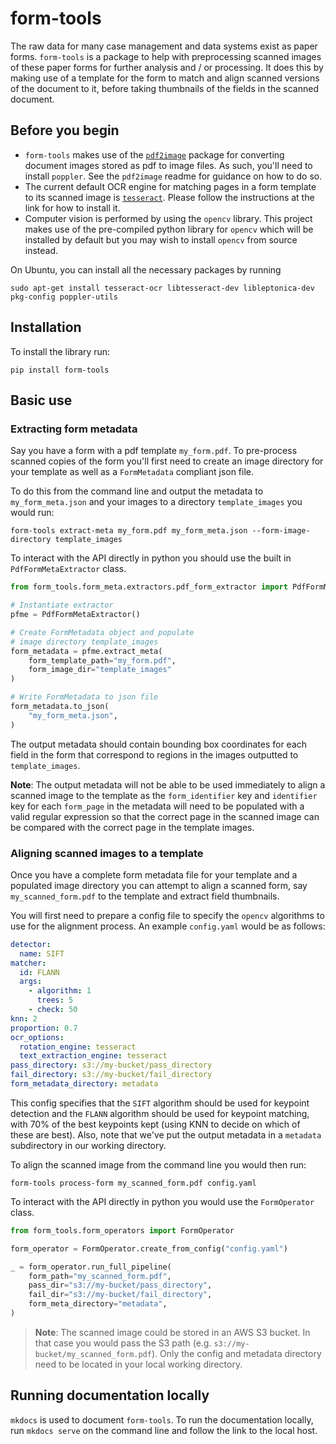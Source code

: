 # form-tools

The raw data for many case management and data systems exist as paper forms. `form-tools` is a package to help with preprocessing scanned images of these paper forms for further analysis and / or processing. It does this by making use of a template for the form to match and align scanned versions of the document to it, before taking thumbnails of the fields in the scanned document.

## Before you begin

* `form-tools` makes use of the [`pdf2image`](https://github.com/Belval/pdf2image) package for converting document images stored as pdf to image files. As such, you'll need to install `poppler`. See the `pdf2image` readme for guidance on how to do so.
* The current default OCR engine for matching pages in a form template to its scanned image is [`tesseract`](https://github.com/tesseract-ocr/tesseract). Please follow the instructions at the link for how to install it.
* Computer vision is performed by using the `opencv` library. This project makes use of the pre-compiled python library for `opencv` which will be installed by default but you may wish to install `opencv` from source instead.

On Ubuntu, you can install all the necessary packages by running

```
sudo apt-get install tesseract-ocr libtesseract-dev libleptonica-dev pkg-config poppler-utils
```

## Installation

To install the library run:

```
pip install form-tools
```

## Basic use

### Extracting form metadata

Say you have a form with a pdf template `my_form.pdf`. To pre-process scanned copies of the form you'll first need to create an image directory for your template as well as a `FormMetadata` compliant json file.

To do this from the command line and output the metadata to `my_form_meta.json` and your images to a directory `template_images` you would run:

```
form-tools extract-meta my_form.pdf my_form_meta.json --form-image-directory template_images
```

To interact with the API directly in python you should use the built in `PdfFormMetaExtractor` class.

```py
from form_tools.form_meta.extractors.pdf_form_extractor import PdfFormMetaExtractor

# Instantiate extractor
pfme = PdfFormMetaExtractor()

# Create FormMetadata object and populate
# image directory template_images
form_metadata = pfme.extract_meta(
    form_template_path="my_form.pdf",
    form_image_dir="template_images"
)

# Write FormMetadata to json file
form_metadata.to_json(
    "my_form_meta.json",
)
```

The output metadata should contain bounding box coordinates for each field in the form that correspond to regions in the images outputted to `template_images`.

**Note**: The output metadata will not be able to be used immediately to align a scanned image to the template as the `form_identifier` key and `identifier` key for each `form_page` in the metadata will need to be populated with a valid regular expression so that the correct page in the scanned image can be compared with the correct page in the template images.

### Aligning scanned images to a template

Once you have a complete form metadata file for your template and a populated image directory you can attempt to align a scanned form, say `my_scanned_form.pdf` to the template and extract field thumbnails.

You will first need to prepare a config file to specify the `opencv` algorithms to use for the alignment process. An example `config.yaml` would be as follows:

```yaml
detector:
  name: SIFT
matcher:
  id: FLANN
  args:
    - algorithm: 1
      trees: 5
    - check: 50
knn: 2
proportion: 0.7
ocr_options:
  rotation_engine: tesseract
  text_extraction_engine: tesseract
pass_directory: s3://my-bucket/pass_directory
fail_directory: s3://my-bucket/fail_directory
form_metadata_directory: metadata
```

This config specifies that the `SIFT` algorithm should be used for keypoint detection and the `FLANN` algorithm should be used for keypoint matching, with 70% of the best keypoints kept (using KNN to decide on which of these are best). Also, note that we've put the output metadata in a `metadata` subdirectory in our working directory.

To align the scanned image from the command line you would then run:

```
form-tools process-form my_scanned_form.pdf config.yaml
```

To interact with the API directly in python you would use the `FormOperator` class.

```py
from form_tools.form_operators import FormOperator

form_operator = FormOperator.create_from_config("config.yaml")

_ = form_operator.run_full_pipeline(
    form_path="my_scanned_form.pdf",
    pass_dir="s3://my-bucket/pass_directory",
    fail_dir="s3://my-bucket/fail_directory",
    form_meta_directory="metadata",
)
```

> **Note**: The scanned image could be stored in an AWS S3 bucket. In that case you would pass the S3 path (e.g. `s3://my-bucket/my_scanned_form.pdf`). Only the config and metadata directory need to be located in your local working directory.

## Running documentation locally

`mkdocs` is used to document `form-tools`. To run the documentation locally, run `mkdocs serve` on the command line and follow the link to the local host.
